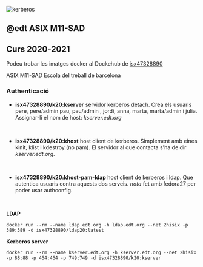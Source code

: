 ![kerberos][logo]
## @edt ASIX M11-SAD 
## Curs 2020-2021

Podeu trobar les imatges docker al Dockehub de [isx47328890](https://hub.docker.com/u/isx47328890/)

ASIX M11-SAD Escola del treball de barcelona
### Authenticació

* **isx47328890/k20:kserver** servidor kerberos detach. Crea els usuaris pere, pere/admin
  pau, pau/admin , jordi, anna, marta, marta/admin i julia.
  Assignar-li el nom de host: *kserver.edt.org*

  <br>

* **isx47328890/k20:khost** host client de kerberos. Simplement amb eines 
  kinit, klist i kdestroy (no pam). El servidor al que contacta s'ha 
  de dir *kserver.edt.org*.

  <br>

* **isx47328890/k20:khost-pam-ldap** host client de kerberos i ldap. Que autentica usuaris contra aquests dos serveis.
  *nota* fet amb fedora27 per poder usar authconfig.

  <br>

  

**LDAP**
```
docker run --rm --name ldap.edt.org -h ldap.edt.org --net 2hisix -p 389:389 -d isx47328890/ldap20:latest
```

**Kerberos server**
```
docker run --rm --name kserver.edt.org -h kserver.edt.org --net 2hisix -p 88:88 -p 464:464 -p 749:749 -d isx47328890/k20:kserver
```
[logo]: https://www.diegocalvo.es/wp-content/uploads/2018/08/logo_kerberos.jpg
[Dockerhub de isx47328890]:https://hub.docker.com/r/isx47328890/k20
[GitHub de isx47328890]:https://github.com/isx47328890/k20
[GitLab de isx47328890]:https://gitlab.com/isx47328890/k20

